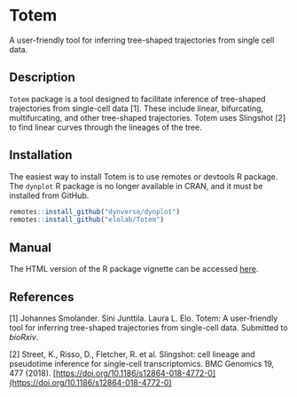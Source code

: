 # Totem

A user-friendly tool for inferring tree-shaped trajectories from single cell data. 

## Description

`Totem` package is a tool designed to facilitate inference of tree-shaped trajectories from single-cell
data [1]. These include linear, bifurcating, multifurcating, and other tree-shaped trajectories. Totem uses Slingshot [2] to find linear curves through the lineages of the tree. 


## Installation

The easiest way to install Totem is to use remotes or devtools R package. The `dynplot` R package is no longer available in CRAN, and it must be installed from GitHub.

```R
remotes::install_github("dynverse/dynplot")
remotes::install_github("elolab/Totem")
```

## Manual

The HTML version of the R package vignette can be accessed   [here](https://htmlpreview.github.io/?https://github.com/elolab/Totem-benchmarking/blob/main/Totem.html).


## References

[1] Johannes Smolander. Sini Junttila. Laura L. Elo. Totem: A user-friendly tool for inferring tree-shaped trajectories from single-cell data. Submitted to *bioRxiv*. 

[2] Street, K., Risso, D., Fletcher, R. et al. Slingshot: cell lineage and pseudotime inference for single-cell transcriptomics. BMC Genomics 19, 477 (2018). [https://doi.org/10.1186/s12864-018-4772-0](https://doi.org/10.1186/s12864-018-4772-0)

